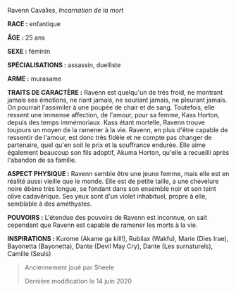 Ravenn Cavalies, *Incarnation de la mort*

**RACE :** enfantique

**ÂGE :** 25 ans

**SEXE :** féminin

**SPÉCIALISATIONS :** assassin, duelliste

**ARME :** murasame

**TRAITS DE CARACTÈRE :** Ravenn est quelqu'un de très froid, ne montrant jamais ses émotions, ne riant jamais, ne souriant jamais, ne pleurant jamais. On pourrait l'assimiler à une poupée de chair et de sang. Toutefois, elle ressent une immense affection, de l'amour, pour sa femme, Kass Horton, depuis des temps immémoriaux. Kass étant mortelle, Ravenn trouve toujours un moyen de la ramener à la vie. Ravenn, en plus d'être capable de ressentir de l'amour, est donc très fidèle et ne compte pas changer de partenaire, quel qu'en soit le prix et la souffrance endurée. Elle aime également beaucoup son fils adoptif, Akuma Horton, qu'elle a recueilli après l'abandon de sa famille.

**ASPECT PHYSIQUE :** Ravenn semble être une jeune femme, mais elle est en réalité aussi vieille que le monde. Elle est de petite taille, a une chevelure noire ébène très longue, se fondant dans son ensemble noir et son teint olive cadavérique. Ses yeux sont d'un violet inhabituel, propre à elle, semblable à des améthystes.

**POUVOIRS :** L'étendue des pouvoirs de Ravenn est inconnue, on sait cependant que Ravenn est capable de ramener les morts à la vie.

**INSPIRATIONS :** Kurome (Akame ga kill!), Rubilax (Wakfu), Marie (Dies Irae), Bayonetta (Bayonetta), Dante (Devil May Cry), Dante (Les surnaturels), Camille (Seuls)

> Anciennement joué par Sheele
> 
> Dernière modification le 14 juin 2020
